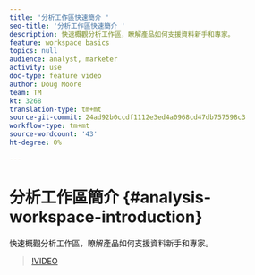 ```yaml
---
title: '分析工作區快速簡介 '
seo-title: '分析工作區快速簡介 '
description: 快速概觀分析工作區，瞭解產品如何支援資料新手和專家。
feature: workspace basics
topics: null
audience: analyst, marketer
activity: use
doc-type: feature video
author: Doug Moore
team: TM
kt: 3268
translation-type: tm+mt
source-git-commit: 24ad92b0ccdf1112e3ed4a0968cd47db757598c3
workflow-type: tm+mt
source-wordcount: '43'
ht-degree: 0%

---
```



# 分析工作區簡介 {#analysis-workspace-introduction}

快速概觀分析工作區，瞭解產品如何支援資料新手和專家。

>[!VIDEO](https://video.tv.adobe.com/v/28165/?quality=12)
